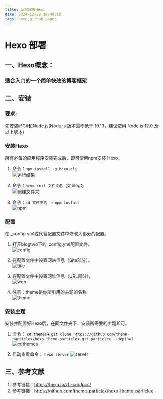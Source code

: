 ```yaml
---
title: 从零部署Hexo
date: 2024-12-29 18:49:10
tags: hexo,github pages
---
```



# Hexo 部署
## 一、Hexo概念：
### 适合入门的一个简单快效的博客框架

## 二、安装
### 要求:
先安装好Git和Node.js(Node.js 版本需不低于 10.13，建议使用 Node.js 12.0 及以上版本)

### 安装Hexo
所有必备的应用程序安装完成后，即可使用npm安装 Hexo。
1. 命令：`npm install -g hexo-cli`  
![运行结果](/images/first/g.png)

2. 命令：`hexo init 文件夹名`（如blogt）  
![创建文件夹](/images/first/folder.png)

3. 命令：`cd 文件夹名 ` + `npm install`  
![npm](/images/first/npminstal.png)

### 配置
在 _config.yml或代替配置文件中修改大部分的配置。

1. 打开blogtwo下的_config.yml配置文件。  
![config](/images/first/config.png)

2. 在配置文件中设置网站信息（Site部分）。  
![title](/images/first/title.png)

3. 在配置文件中设置网址信息（URL部分）。  
![web](/images/first/web.png)

4. 注意：theme是你所引用的主题的名称  
![theme](/images/first/theme.png)

### 安装主题
安装并配置好Hexo后，在同文件夹下，安装所需要的主题即可。  
1. 命令： `cd themes`+ `git clone https://github.com/theme-particlex/hexo-theme-particlex.git particlex --depth=1`  
![cdthemes](/images/first/cdthemes.png)

2. 启动查看命令： `hexo server`
![server](/images/first/server.png)

## 三、参考文献
1. 参考链接：https://hexo.io/zh-cn/docs/
2. 参考链接：https://github.com/theme-particlex/hexo-theme-particlex